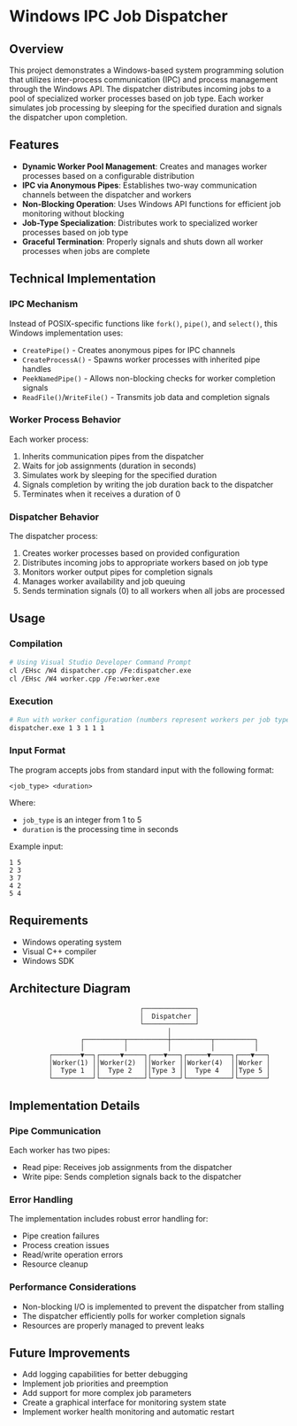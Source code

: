 # Windows IPC Job Dispatcher

## Overview

This project demonstrates a Windows-based system programming solution that utilizes inter-process communication (IPC) and process management through the Windows API. The dispatcher distributes incoming jobs to a pool of specialized worker processes based on job type. Each worker simulates job processing by sleeping for the specified duration and signals the dispatcher upon completion.

## Features

- **Dynamic Worker Pool Management**: Creates and manages worker processes based on a configurable distribution
- **IPC via Anonymous Pipes**: Establishes two-way communication channels between the dispatcher and workers
- **Non-Blocking Operation**: Uses Windows API functions for efficient job monitoring without blocking
- **Job-Type Specialization**: Distributes work to specialized worker processes based on job type
- **Graceful Termination**: Properly signals and shuts down all worker processes when jobs are complete

## Technical Implementation

### IPC Mechanism

Instead of POSIX-specific functions like `fork()`, `pipe()`, and `select()`, this Windows implementation uses:

- `CreatePipe()` - Creates anonymous pipes for IPC channels
- `CreateProcessA()` - Spawns worker processes with inherited pipe handles
- `PeekNamedPipe()` - Allows non-blocking checks for worker completion signals
- `ReadFile()`/`WriteFile()` - Transmits job data and completion signals

### Worker Process Behavior

Each worker process:
1. Inherits communication pipes from the dispatcher
2. Waits for job assignments (duration in seconds)
3. Simulates work by sleeping for the specified duration
4. Signals completion by writing the job duration back to the dispatcher
5. Terminates when it receives a duration of 0

### Dispatcher Behavior

The dispatcher process:
1. Creates worker processes based on provided configuration
2. Distributes incoming jobs to appropriate workers based on job type
3. Monitors worker output pipes for completion signals
4. Manages worker availability and job queuing
5. Sends termination signals (0) to all workers when all jobs are processed

## Usage

### Compilation

```bash
# Using Visual Studio Developer Command Prompt
cl /EHsc /W4 dispatcher.cpp /Fe:dispatcher.exe
cl /EHsc /W4 worker.cpp /Fe:worker.exe
```

### Execution

```bash
# Run with worker configuration (numbers represent workers per job type)
dispatcher.exe 1 3 1 1 1
```

### Input Format

The program accepts jobs from standard input with the following format:
```
<job_type> <duration>
```

Where:
- `job_type` is an integer from 1 to 5
- `duration` is the processing time in seconds

Example input:
```
1 5
2 3
3 7
4 2
5 4
```

## Requirements

- Windows operating system
- Visual C++ compiler
- Windows SDK

## Architecture Diagram

```
                                 ┌─────────────┐
                                 │  Dispatcher │
                                 └─────────────┘
                                        │
                  ┌──────────┬──────────┼──────────┬──────────┐
                  │          │          │          │          │
          ┌───────▼──┐┌─────▼─────┐┌───▼───┐┌─────▼─────┐┌───▼───┐
          │Worker(1) ││Worker(2)  ││Worker ││Worker(4)  ││Worker │
          │  Type 1  ││  Type 2   ││Type 3 ││  Type 4   ││Type 5 │
          └──────────┘└───────────┘└───────┘└───────────┘└───────┘
```

## Implementation Details

### Pipe Communication

Each worker has two pipes:
- Read pipe: Receives job assignments from the dispatcher
- Write pipe: Sends completion signals back to the dispatcher

### Error Handling

The implementation includes robust error handling for:
- Pipe creation failures
- Process creation issues
- Read/write operation errors
- Resource cleanup

### Performance Considerations

- Non-blocking I/O is implemented to prevent the dispatcher from stalling
- The dispatcher efficiently polls for worker completion signals
- Resources are properly managed to prevent leaks

## Future Improvements

- Add logging capabilities for better debugging
- Implement job priorities and preemption
- Add support for more complex job parameters
- Create a graphical interface for monitoring system state
- Implement worker health monitoring and automatic restart
